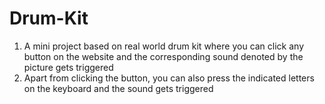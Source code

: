 # Drum-Kit
1. A mini project based on real world drum kit where you can click any button on the website and the corresponding sound denoted by the picture gets triggered
2. Apart from clicking the button, you can also press the indicated letters on the keyboard and the sound gets triggered
